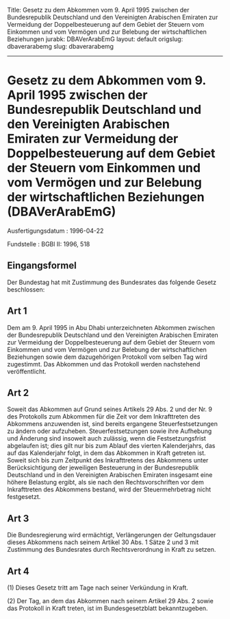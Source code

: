 Title: Gesetz zu dem Abkommen vom 9. April 1995 zwischen der Bundesrepublik Deutschland
  und den Vereinigten Arabischen Emiraten zur Vermeidung der Doppelbesteuerung auf
  dem Gebiet der Steuern vom Einkommen und vom Vermögen und zur Belebung der wirtschaftlichen
  Beziehungen
jurabk: DBAVerArabEmG
layout: default
origslug: dbaverarabemg
slug: dbaverarabemg

---

# Gesetz zu dem Abkommen vom 9. April 1995 zwischen der Bundesrepublik Deutschland und den Vereinigten Arabischen Emiraten zur Vermeidung der Doppelbesteuerung auf dem Gebiet der Steuern vom Einkommen und vom Vermögen und zur Belebung der wirtschaftlichen Beziehungen (DBAVerArabEmG)

Ausfertigungsdatum
:   1996-04-22

Fundstelle
:   BGBl II: 1996, 518



## Eingangsformel

Der Bundestag hat mit Zustimmung des Bundesrates das folgende Gesetz
beschlossen:


## Art 1

Dem am 9. April 1995 in Abu Dhabi unterzeichneten Abkommen zwischen
der Bundesrepublik Deutschland und den Vereinigten Arabischen Emiraten
zur Vermeidung der Doppelbesteuerung auf dem Gebiet der Steuern vom
Einkommen und vom Vermögen und zur Belebung der wirtschaftlichen
Beziehungen sowie dem dazugehörigen Protokoll vom selben Tag wird
zugestimmt. Das Abkommen und das Protokoll werden nachstehend
veröffentlicht.


## Art 2

Soweit das Abkommen auf Grund seines Artikels 29 Abs. 2 und der Nr. 9
des Protokolls zum Abkommen für die Zeit vor dem Inkrafttreten des
Abkommens anzuwenden ist, sind bereits ergangene Steuerfestsetzungen
zu ändern oder aufzuheben. Steuerfestsetzungen sowie ihre Aufhebung
und Änderung sind insoweit auch zulässig, wenn die Festsetzungsfrist
abgelaufen ist; dies gilt nur bis zum Ablauf des vierten
Kalenderjahrs, das auf das Kalenderjahr folgt, in dem das Abkommen in
Kraft getreten ist. Soweit sich bis zum Zeitpunkt des Inkrafttretens
des Abkommens unter Berücksichtigung der jeweiligen Besteuerung in der
Bundesrepublik Deutschland und in den Vereinigten Arabischen Emiraten
insgesamt eine höhere Belastung ergibt, als sie nach den
Rechtsvorschriften vor dem Inkrafttreten des Abkommens bestand, wird
der Steuermehrbetrag nicht festgesetzt.


## Art 3

Die Bundesregierung wird ermächtigt, Verlängerungen der Geltungsdauer
dieses Abkommens nach seinem Artikel 30 Abs. 1 Sätze 2 und 3 mit
Zustimmung des Bundesrates durch Rechtsverordnung in Kraft zu setzen.


## Art 4

(1) Dieses Gesetz tritt am Tage nach seiner Verkündung in Kraft.

(2) Der Tag, an dem das Abkommen nach seinem Artikel 29 Abs. 2 sowie
das Protokoll in Kraft treten, ist im Bundesgesetzblatt
bekanntzugeben.

